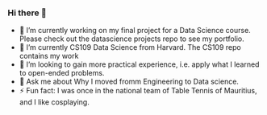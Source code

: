 ### Hi there 👋


- 🔭 I’m currently working on my final project for a Data Science course. Please check out the datascience projects repo to see my portfolio.
- 🌱 I’m currently CS109 Data Science from Harvard. The CS109 repo contains my work
- 👯 I’m looking to gain more practical experience, i.e. apply what I learned to open-ended problems.
- 💬 Ask me about Why I moved fromm Engineering to Data science.
- ⚡ Fun fact: I was once in the national team of Table Tennis of Mauritius, and I like cosplaying.

